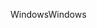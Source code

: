<span data-ttu-id="92d8d-101">Windows</span><span class="sxs-lookup"><span data-stu-id="92d8d-101">Windows</span></span>